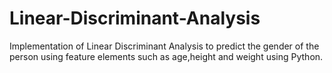 # Linear-Discriminant-Analysis
Implementation of Linear Discriminant Analysis to predict the gender of the person using feature elements such as age,height and weight using Python.
